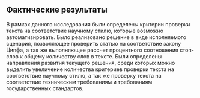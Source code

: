 ﻿## Фактические результаты

В рамках данного исследования были определены критерии проверки текста на соответствие научному стилю, которые возможно автоматизировать. Было реализовано решение в виде исполняемого сценария, позволяющее проверить статью на соответствие закону Ципфа, а так же выполняющее рассчет процентного соотношения стоп-слов к общему количеству слов в тексте. Были определены направления развития текущего решения, среди которых можно выделить увеличение количества критериев проверки текста на соответствие научному стилю, а так же проверку текста на соответствие техническим требованиям и требованиям государственных стандартов.